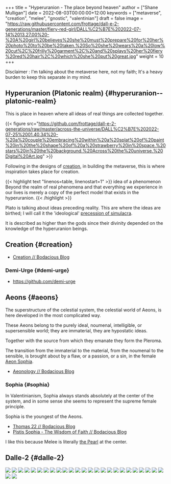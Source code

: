 +++
title = "Hyperuranion - The place beyond heaven"
author = ["Shane Mulligan"]
date = 2022-08-03T00:00:00+12:00
keywords = ["metaverse", "creation", "melee", "gnostic", "valentinian"]
draft = false
image = "https://raw.githubusercontent.com/frottage/dall-e-2-generations/master/fiery-red-girl/DALL%C2%B7E%202022-07-14%2013.27.00%20-%20A%20girl%20believes%20she%20must%20prepare%20for%20her%20photo%20to%20be%20taken.%20So%20she%20wears%20a%20low%20cut%2C%20frilly%20garment%2C%20and%20splays%20her%20fiery%20red%20hair%2C%20which%20she%20put%20great.jpg"
weight = 10
+++

Disclaimer
: I'm talking about the metaverse here, not my faith; It's a heavy burden to keep this separate in my mind.


## Hyperuranion (Platonic realm) {#hyperuranion--platonic-realm}

This is place in heaven where all
ideas of real things are collected together.

{{< figure src="https://github.com/frottage/dall-e-2-generations/raw/master/across-the-universe/DALL%C2%B7E%202022-07-25%2001.40.34%20-%20a%20couple%20embracing%20within%20a%20splat%20of%20paint%20in%20the%20shape%20of%20a%20strawberry%20in%20space.%20stars%20in%20the%20background.%20Across%20the%20universe.%20Digital%20Art.jpg" >}}

Following in the designs of [creation](https://semiosis.github.io/creation/), in building the metaverse, this
is where inspiration takes place for creation.

{{< highlight text "linenos=table, linenostart=1" >}}
idea of a phenomenon
    Beyond the realm of real phenomena and
    that everything we experience in our lives
    is merely a copy of the perfect model that
    exists in the hyperuranion.
{{< /highlight >}}

Plato is talking about ideas preceding
reality. This are where the ideas are
birthed; I will call it the 'ideological' [precession of simulacra](https://semiosis.github.io/philosophy/simulacra-simulation/).

It is described as higher than the gods since
their divinity depended on the knowledge of
the hyperuranion beings.


## Creation {#creation}

-   [Creation // Bodacious Blog](https://mullikine.github.io/posts/creation/)


### Demi-Urge {#demi-urge}

-   <https://github.com/demi-urge>


## Aeons {#aeons}

The superstructure of the celestial system,
the celestial world of Aeons, is here
developed in the most complicated way.

These Aeons belong to the purely ideal,
noumenal, intelligible, or supersensible
world; they are immaterial, they are
hypostatic ideas.

Together with the source from which they
emanate they form the Pleroma.

The transition from the immaterial to the
material, from the noumenal to the sensible,
is brought about by a flaw, or a passion, or a
sin, in the female [Aeon Sophia](https://mullikine.github.io/posts/pistis-sophia/).

-   [Aeonology // Bodacious Blog](https://mullikine.github.io/posts/aeonology/)


### Sophia {#sophia}

In Valentinianism, Sophia always stands
absolutely at the center of the system, and in
some sense she seems to represent the supreme
female principle.

Sophia is the youngest of the Aeons.

-   [Thomas 22 // Bodacious Blog](https://mullikine.github.io/posts/thomas-22/)
-   [Pistis Sophia - The Wisdom of Faith // Bodacious Blog](https://mullikine.github.io/posts/pistis-sophia/)

I like this because Melee is literally [the Pearl](https://mullikine.github.io/posts/pistis-sophia/) at the center.


## Dalle-2 {#dalle-2}

![](https://github.com/frottage/dall-e-2-generations/raw/master/hyperuranion/DALL%C2%B7E%202022-08-03%2019.23.19%20-%20This%20is%20the%20Hyperuranion;%20The%20place%20beyond%20heaven%20where%20the%20ideal%20forms%20exsit.%20Platonic%20solids%20and%20mathematical%20forms%20swirl%20around%20in%20mathematical%20pre.jpg)
![](https://github.com/frottage/dall-e-2-generations/raw/master/hyperuranion/DALL%C2%B7E%202022-08-03%2019.23.24%20-%20This%20is%20the%20Hyperuranion;%20The%20place%20beyond%20heaven%20where%20the%20ideal%20forms%20exsit.%20Platonic%20solids%20and%20mathematical%20forms%20swirl%20around%20in%20mathematical%20pre.jpg)
![](https://github.com/frottage/dall-e-2-generations/raw/master/hyperuranion/DALL%C2%B7E%202022-08-03%2019.23.26%20-%20This%20is%20the%20Hyperuranion;%20The%20place%20beyond%20heaven%20where%20the%20ideal%20forms%20exsit.%20Platonic%20solids%20and%20mathematical%20forms%20swirl%20around%20in%20mathematical%20pre.jpg)
![](https://github.com/frottage/dall-e-2-generations/raw/master/hyperuranion/DALL%C2%B7E%202022-08-03%2019.23.29%20-%20This%20is%20the%20Hyperuranion;%20The%20place%20beyond%20heaven%20where%20the%20ideal%20forms%20exsit.%20Platonic%20solids%20and%20mathematical%20forms%20swirl%20around%20in%20mathematical%20pre.jpg)
![](https://github.com/frottage/dall-e-2-generations/raw/master/hyperuranion/DALL%C2%B7E%202022-08-03%2019.24.10%20-%20This%20is%20the%20Hyperuranion;%20The%20place%20beyond%20heaven%20where%20the%20ideal%20forms%20exsit.%20Platonic%20solids%20and%20mathematical%20forms%20swirl%20around%20in%20mathematical%20pre.jpg)
![](https://github.com/frottage/dall-e-2-generations/raw/master/hyperuranion/DALL%C2%B7E%202022-08-03%2019.24.12%20-%20This%20is%20the%20Hyperuranion;%20The%20place%20beyond%20heaven%20where%20the%20ideal%20forms%20exsit.%20Platonic%20solids%20and%20mathematical%20forms%20swirl%20around%20in%20mathematical%20pre.jpg)
![](https://github.com/frottage/dall-e-2-generations/raw/master/hyperuranion/DALL%C2%B7E%202022-08-03%2019.24.15%20-%20This%20is%20the%20Hyperuranion;%20The%20place%20beyond%20heaven%20where%20the%20ideal%20forms%20exsit.%20Platonic%20solids%20and%20mathematical%20forms%20swirl%20around%20in%20mathematical%20pre.jpg)
![](https://github.com/frottage/dall-e-2-generations/raw/master/hyperuranion/DALL%C2%B7E%202022-08-03%2019.24.19%20-%20This%20is%20the%20Hyperuranion;%20The%20place%20beyond%20heaven%20where%20the%20ideal%20forms%20exsit.%20Platonic%20solids%20and%20mathematical%20forms%20swirl%20around%20in%20mathematical%20pre.jpg)
![](https://github.com/frottage/dall-e-2-generations/raw/master/hyperuranion/DALL%C2%B7E%202022-08-03%2019.24.37%20-%20This%20is%20the%20Hyperuranion;%20The%20place%20beyond%20heaven%20where%20the%20ideal%20forms%20exsit.%20Platonic%20solids%20and%20mathematical%20forms%20swirl%20around%20in%20mathematical%20pre.jpg)
![](https://github.com/frottage/dall-e-2-generations/raw/master/hyperuranion/DALL%C2%B7E%202022-08-03%2019.24.39%20-%20This%20is%20the%20Hyperuranion;%20The%20place%20beyond%20heaven%20where%20the%20ideal%20forms%20exsit.%20Platonic%20solids%20and%20mathematical%20forms%20swirl%20around%20in%20mathematical%20pre.jpg)
![](https://github.com/frottage/dall-e-2-generations/raw/master/hyperuranion/DALL%C2%B7E%202022-08-03%2019.24.42%20-%20This%20is%20the%20Hyperuranion;%20The%20place%20beyond%20heaven%20where%20the%20ideal%20forms%20exsit.%20Platonic%20solids%20and%20mathematical%20forms%20swirl%20around%20in%20mathematical%20pre.jpg)
![](https://github.com/frottage/dall-e-2-generations/raw/master/hyperuranion/DALL%C2%B7E%202022-08-03%2019.24.45%20-%20This%20is%20the%20Hyperuranion;%20The%20place%20beyond%20heaven%20where%20the%20ideal%20forms%20exsit.%20Platonic%20solids%20and%20mathematical%20forms%20swirl%20around%20in%20mathematical%20pre.jpg)
![](https://github.com/frottage/dall-e-2-generations/raw/master/hyperuranion/DALL%C2%B7E%202022-08-03%2019.25.01%20-%20This%20is%20the%20Hyperuranion;%20The%20place%20beyond%20heaven%20where%20the%20ideal%20forms%20exsit.%20Platonic%20solids%20and%20mathematical%20forms%20swirl%20around%20in%20mathematical%20pre.jpg)
![](https://github.com/frottage/dall-e-2-generations/raw/master/hyperuranion/DALL%C2%B7E%202022-08-03%2019.25.05%20-%20This%20is%20the%20Hyperuranion;%20The%20place%20beyond%20heaven%20where%20the%20ideal%20forms%20exsit.%20Platonic%20solids%20and%20mathematical%20forms%20swirl%20around%20in%20mathematical%20pre.jpg)
![](https://github.com/frottage/dall-e-2-generations/raw/master/hyperuranion/DALL%C2%B7E%202022-08-03%2019.25.09%20-%20This%20is%20the%20Hyperuranion;%20The%20place%20beyond%20heaven%20where%20the%20ideal%20forms%20exsit.%20Platonic%20solids%20and%20mathematical%20forms%20swirl%20around%20in%20mathematical%20pre.jpg)
![](https://github.com/frottage/dall-e-2-generations/raw/master/hyperuranion/DALL%C2%B7E%202022-08-03%2019.25.12%20-%20This%20is%20the%20Hyperuranion;%20The%20place%20beyond%20heaven%20where%20the%20ideal%20forms%20exsit.%20Platonic%20solids%20and%20mathematical%20forms%20swirl%20around%20in%20mathematical%20pre.jpg)
![](https://github.com/frottage/dall-e-2-generations/raw/master/hyperuranion/DALL%C2%B7E%202022-08-03%2019.25.30%20-%20This%20is%20the%20Hyperuranion;%20The%20place%20beyond%20heaven%20where%20the%20ideal%20forms%20exsit.%20Platonic%20solids%20and%20mathematical%20forms%20swirl%20around%20in%20mathematical%20pre.jpg)
![](https://github.com/frottage/dall-e-2-generations/raw/master/hyperuranion/DALL%C2%B7E%202022-08-03%2019.25.32%20-%20This%20is%20the%20Hyperuranion;%20The%20place%20beyond%20heaven%20where%20the%20ideal%20forms%20exsit.%20Platonic%20solids%20and%20mathematical%20forms%20swirl%20around%20in%20mathematical%20pre.jpg)
![](https://github.com/frottage/dall-e-2-generations/raw/master/hyperuranion/DALL%C2%B7E%202022-08-03%2019.25.35%20-%20This%20is%20the%20Hyperuranion;%20The%20place%20beyond%20heaven%20where%20the%20ideal%20forms%20exsit.%20Platonic%20solids%20and%20mathematical%20forms%20swirl%20around%20in%20mathematical%20pre.jpg)
![](https://github.com/frottage/dall-e-2-generations/raw/master/hyperuranion/DALL%C2%B7E%202022-08-03%2019.25.37%20-%20This%20is%20the%20Hyperuranion;%20The%20place%20beyond%20heaven%20where%20the%20ideal%20forms%20exsit.%20Platonic%20solids%20and%20mathematical%20forms%20swirl%20around%20in%20mathematical%20pre.jpg)
![](https://github.com/frottage/dall-e-2-generations/raw/master/hyperuranion/DALL%C2%B7E%202022-08-03%2019.25.58%20-%20This%20is%20the%20Hyperuranion;%20The%20place%20beyond%20heaven%20where%20the%20ideal%20forms%20exsit.%20Platonic%20solids%20and%20mathematical%20forms%20swirl%20around%20in%20mathematical%20pre.jpg)
![](https://github.com/frottage/dall-e-2-generations/raw/master/hyperuranion/DALL%C2%B7E%202022-08-03%2019.26.00%20-%20This%20is%20the%20Hyperuranion;%20The%20place%20beyond%20heaven%20where%20the%20ideal%20forms%20exsit.%20Platonic%20solids%20and%20mathematical%20forms%20swirl%20around%20in%20mathematical%20pre.jpg)
![](https://github.com/frottage/dall-e-2-generations/raw/master/hyperuranion/DALL%C2%B7E%202022-08-03%2019.26.04%20-%20This%20is%20the%20Hyperuranion;%20The%20place%20beyond%20heaven%20where%20the%20ideal%20forms%20exsit.%20Platonic%20solids%20and%20mathematical%20forms%20swirl%20around%20in%20mathematical%20pre.jpg)
![](https://github.com/frottage/dall-e-2-generations/raw/master/hyperuranion/DALL%C2%B7E%202022-08-03%2019.26.24%20-%20This%20is%20the%20Hyperuranion;%20The%20place%20beyond%20heaven%20where%20the%20ideal%20forms%20exsit.%20Platonic%20solids%20and%20mathematical%20forms%20swirl%20around%20in%20mathematical%20pre.jpg)
![](https://github.com/frottage/dall-e-2-generations/raw/master/hyperuranion/DALL%C2%B7E%202022-08-03%2019.26.26%20-%20This%20is%20the%20Hyperuranion;%20The%20place%20beyond%20heaven%20where%20the%20ideal%20forms%20exsit.%20Platonic%20solids%20and%20mathematical%20forms%20swirl%20around%20in%20mathematical%20pre.jpg)
![](https://github.com/frottage/dall-e-2-generations/raw/master/hyperuranion/DALL%C2%B7E%202022-08-03%2019.26.29%20-%20This%20is%20the%20Hyperuranion;%20The%20place%20beyond%20heaven%20where%20the%20ideal%20forms%20exsit.%20Platonic%20solids%20and%20mathematical%20forms%20swirl%20around%20in%20mathematical%20pre.jpg)
![](https://github.com/frottage/dall-e-2-generations/raw/master/hyperuranion/DALL%C2%B7E%202022-08-03%2019.26.31%20-%20This%20is%20the%20Hyperuranion;%20The%20place%20beyond%20heaven%20where%20the%20ideal%20forms%20exsit.%20Platonic%20solids%20and%20mathematical%20forms%20swirl%20around%20in%20mathematical%20pre.jpg)